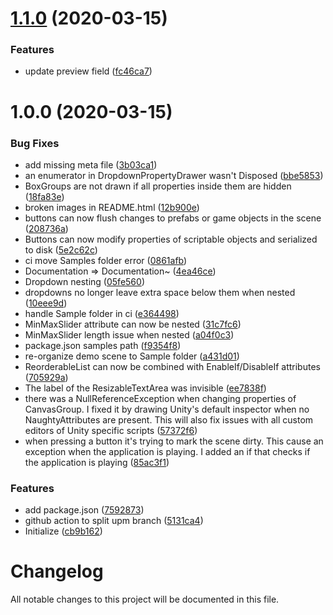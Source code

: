 # [1.1.0](https://github.com/worldreaver/NaughtyAttributes/compare/1.0.0...1.1.0) (2020-03-15)


### Features

* update preview field ([fc46ca7](https://github.com/worldreaver/NaughtyAttributes/commit/fc46ca70bb52236ff21038c36c8c8f9837909964))

# 1.0.0 (2020-03-15)


### Bug Fixes

* add missing meta file ([3b03ca1](https://github.com/worldreaver/NaughtyAttributes/commit/3b03ca11325e240df5bc76ba0ed5c601381cb013))
* an enumerator in DropdownPropertyDrawer wasn't Disposed ([bbe5853](https://github.com/worldreaver/NaughtyAttributes/commit/bbe5853dbb352652deaa68536b6b4e6f50797dae))
* BoxGroups are not drawn if all properties inside them are hidden ([18fa83e](https://github.com/worldreaver/NaughtyAttributes/commit/18fa83e9fa7e3f20839452ee4dfce2d5877cc94f))
* broken images in README.html ([12b900e](https://github.com/worldreaver/NaughtyAttributes/commit/12b900eafb8fe54de39abbff220b1e571bd29a70))
* buttons can now flush changes to prefabs or game objects in the scene ([208736a](https://github.com/worldreaver/NaughtyAttributes/commit/208736a7eeadcce6e698c911bb1c744360dd3b17))
* Buttons can now modify properties of scriptable objects and serialized to disk ([5e2c62c](https://github.com/worldreaver/NaughtyAttributes/commit/5e2c62ced066686f20cfe5455e1c41a859bcb7fd))
* ci move Samples folder error ([0861afb](https://github.com/worldreaver/NaughtyAttributes/commit/0861afb77d7e160e591fa2ef3142dcf3409615f3))
* Documentation => Documentation~ ([4ea46ce](https://github.com/worldreaver/NaughtyAttributes/commit/4ea46ce34ae5222bba03def2033326a5b53d47c5))
* Dropdown nesting ([05fe560](https://github.com/worldreaver/NaughtyAttributes/commit/05fe560a668c44caebe542f27a2e8a618e054d1c))
* dropdowns no longer leave extra space below them when nested ([10eee9d](https://github.com/worldreaver/NaughtyAttributes/commit/10eee9d64ce689ce3dbc72b568cb3f17c3346cef))
* handle Sample folder in ci ([e364498](https://github.com/worldreaver/NaughtyAttributes/commit/e3644987789419bf09d587fa67280534a4b00291))
* MinMaxSlider attribute can now be nested ([31c7fc6](https://github.com/worldreaver/NaughtyAttributes/commit/31c7fc68dd78b74fb3c02eb8c29ff60f3e09fc22))
* MinMaxSlider length issue when nested ([a04f0c3](https://github.com/worldreaver/NaughtyAttributes/commit/a04f0c3b52bd8c4f9479527540d3132e3d9846db))
* package.json samples path ([f9354f8](https://github.com/worldreaver/NaughtyAttributes/commit/f9354f8e4208d09bb5df59b270579969515add16))
* re-organize demo scene to Sample folder ([a431d01](https://github.com/worldreaver/NaughtyAttributes/commit/a431d01b8e5398f1b2e0dee51ec07379dabba52a))
* ReorderableList can now be combined with EnableIf/DisableIf attributes ([705929a](https://github.com/worldreaver/NaughtyAttributes/commit/705929aa49335d5c45b2aa8c5bb58487ffb97008))
* The label of the ResizableTextArea was invisible ([ee7838f](https://github.com/worldreaver/NaughtyAttributes/commit/ee7838fe03c1fb75ed22a690c725ccc9b0dd0ef5))
* there was a NullReferenceException when changing properties of CanvasGroup. I fixed it by drawing Unity's default inspector when no NaughtyAttributes are present. This will also fix issues with all custom editors of Unity specific scripts ([57372f6](https://github.com/worldreaver/NaughtyAttributes/commit/57372f687f28a28c0bea30323ee12da5776e0b43))
* when pressing a button it's trying to mark the scene dirty. This cause an exception when the application is playing. I added an if that checks if the application is playing ([85ac3f1](https://github.com/worldreaver/NaughtyAttributes/commit/85ac3f13469a7db3542946e0689c79940a05cc5d))


### Features

* add package.json ([7592873](https://github.com/worldreaver/NaughtyAttributes/commit/7592873c43cdc71100253cab9fee25bfe1a5fedb))
* github action to split upm branch ([5131ca4](https://github.com/worldreaver/NaughtyAttributes/commit/5131ca4ae3dd7a01036176d174d55558d0581001))
* Initialize ([cb9b162](https://github.com/worldreaver/NaughtyAttributes/commit/cb9b16290ae37b0462577cb8eeb6dbe28fa70989))

# Changelog
All notable changes to this project will be documented in this file.
